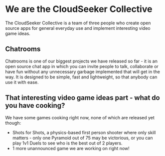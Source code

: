 # We are the CloudSeeker Collective
The CloudSeeker Collective is a team of three people who create open source apps for general everyday use and implement interesting video game ideas.
## Chatrooms
Chatrooms is one of our biggest projects we have released so far - it is an open source chat app in which you can invite people to talk, collaborate or have fun without any unnecessary garbage implemented that will get in the way. It is designed to be simple, fast and lightweight, so that anybody can use it with ease.
## That interesting video game ideas part - what do you have cooking?
We have some games cooking right now, none of which are released yet though:

- Shots for Shots, a physics-based first person shooter where only skill matters - only one Pyramoid out of 75 may be victorious, or you can play 1v1 Duels to see who is the best out of 2 players.
- 1 more unannounced game we are working on right now!

